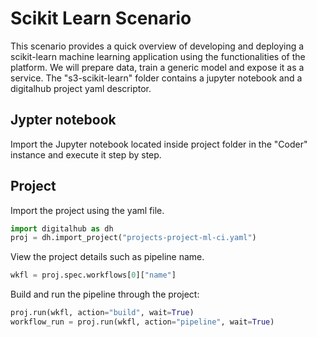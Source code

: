 # Scikit Learn Scenario

This scenario provides a quick overview of developing and deploying a scikit-learn machine learning application using the functionalities of the platform. We will prepare data, train a generic model and expose it as a service. The "s3-scikit-learn" folder contains a jupyter notebook and a digitalhub project yaml descriptor.

## Jypter notebook

Import the Jupyter notebook located inside project folder in the "Coder" instance and execute it step by step.

## Project

Import the project using the yaml file.

```python
import digitalhub as dh
proj = dh.import_project("projects-project-ml-ci.yaml")
```

View the project details such as pipeline name.

```python
wkfl = proj.spec.workflows[0]["name"]
```

Build and run the pipeline through the project:

```python
proj.run(wkfl, action="build", wait=True)
workflow_run = proj.run(wkfl, action="pipeline", wait=True)
```
